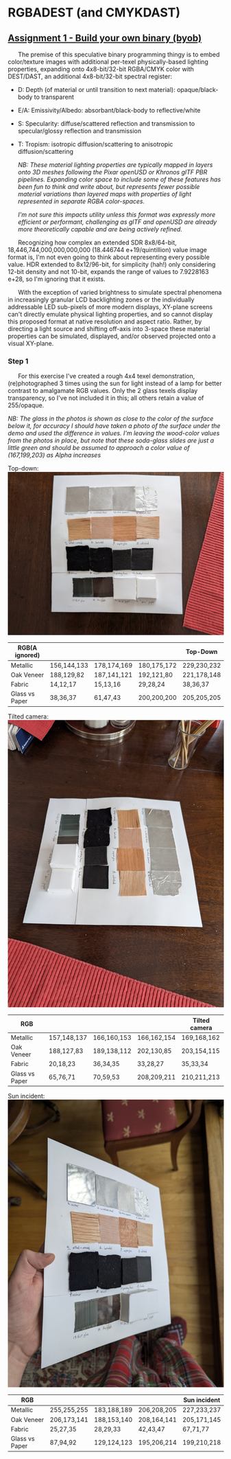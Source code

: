 # RGBADEST (and CMYKDAST)
## [Assignment 1 - Build your own binary (byob)](https://github.com/charlieroberts/imgd-5010-s24/blob/main/assignment1-binary.md)

&nbsp;&nbsp;&nbsp;&nbsp;&nbsp;&nbsp;The premise of this speculative binary programming thingy is to embed color/texture images with additional per-texel physically-based lighting properties, expanding onto 4x8-bit/32-bit RGBA/CMYK color with DEST/DAST, an additional 4x8-bit/32-bit spectral register: 
- D: Depth (of material or until transition to next material): opaque/black-body to transparent
- E/A: Emissivity/Albedo: absorbant/black-body to reflective/white
- S: Specularity: diffuse/scattered reflection and transmission to specular/glossy reflection and transmission
- T: Tropism: isotropic diffusion/scattering to anisotropic diffusion/scattering
  
  *NB: These material lighting properties are typically mapped in layers onto 3D meshes following the Pixar openUSD or Khronos glTF PBR pipelines. Expanding color space to include some of these features has been fun to think and write about, but represents fewer possible material variations than layered maps with properties of light represented in separate RGBA color-spaces.*

  *I'm not sure this impacts utility unless this format was expressly more efficient or performant, challenging as glTF and openUSD are already more theoretically capable and are being actively refined.*

&nbsp;&nbsp;&nbsp;&nbsp;&nbsp;&nbsp;Recognizing how complex an extended SDR 8x8/64-bit, 18,446,744,000,000,000,000 (18.446744 e+19/quintillion) value image format is, I'm not even going to think about representing every possible value. HDR extended to 8x12/96-bit, for simplicity (hah!) only considering 12-bit density and not 10-bit, expands the range of values to 7.9228163 e+28, so I'm ignoring that it exists. 

&nbsp;&nbsp;&nbsp;&nbsp;&nbsp;&nbsp;With the exception of varied brightness to simulate spectral phenomena in increasingly granular LCD backlighting zones or the individually addressable LED sub-pixels of more modern displays, XY-plane screens can't directly emulate physical lighting properties, and so cannot display this proposed format at native resolution and aspect ratio. Rather, by directing a light source and shifting off-axis into 3-space these material properties can be simulated, displayed, and/or observed projected onto a visual XY-plane. 

### Step 1

&nbsp;&nbsp;&nbsp;&nbsp;&nbsp;&nbsp;For this exercise I've created a rough 4x4 texel demonstration, (re)photographed 3 times using the sun for light instead of a lamp for better contrast to amalgamate RGB values. Only the 2 glass texels display transparency, so I've not included it in this; all others retain a value of 255/opaque.
  
*NB: The glass in the photos is shown as close to the color of the surface below it, for accuracy I should have taken a photo of the surface under the demo and used the difference in values. I'm leaving the wood-color values from the photos in place, but note that these soda-glass slides are just a little green and should be assumed to approach a color value of (167,199,203) as Alpha increases*

Top-down:
![Top-Down](https://github.com/Wazbaz-the-Weary/Peter_L._Griffiths_Documentation/blob/main/PXL_20250121_190302056.RAW-01.COVER.jpg?raw=true)

| RGB(A ignored) |             |             |             | Top-Down    |
|----------------|-------------|-------------|-------------|-------------|
| Metallic       | 156,144,133 | 178,174,169 | 180,175,172 | 229,230,232 |
| Oak Veneer     | 188,129,82  | 187,141,121 | 192,121,80  | 221,178,148 |
| Fabric         | 14,12,17    | 15,13,16    | 29,28,24    | 38,36,37    |
| Glass vs Paper | 38,36,37    | 61,47,43    | 200,200,200 | 205,205,205 |

Tilted camera:
![Tilted Camera](https://github.com/Wazbaz-the-Weary/Peter_L._Griffiths_Documentation/blob/main/PXL_20250121_190306477.RAW-01.COVER.jpg?raw=true)

| RGB            |             |             |             | Tilted camera|
|----------------|-------------|-------------|-------------|-------------|
| Metallic       | 157,148,137 | 166,160,153 | 166,162,154 | 169,168,162 |
| Oak Veneer     | 188,127,83  | 189,138,112 | 202,130,85  | 203,154,115 |
| Fabric         | 20,18,23    | 36,34,35    | 33,28,27    | 35,33,34    |
| Glass vs Paper | 65,76,71    | 70,59,53    | 208,209,211 | 210,211,213 |

Sun incident:
![Sun Incident](https://github.com/Wazbaz-the-Weary/Peter_L._Griffiths_Documentation/blob/main/PXL_20250121_190440025.RAW-01.COVER.jpg?raw=true)

| RGB            |             |             |             | Sun incident |
|----------------|-------------|-------------|-------------|--------------|
| Metallic       | 255,255,255 | 183,188,189 | 206,208,205 | 227,233,237  |
| Oak Veneer     | 206,173,141 | 188,153,140 | 208,164,141 | 205,171,145  |
| Fabric         | 25,27,35    | 28,29,33    | 42,43,47    | 67,71,77     |
| Glass vs Paper | 87,94,92    | 129,124,123 | 195,206,214 | 199,210,218  |

